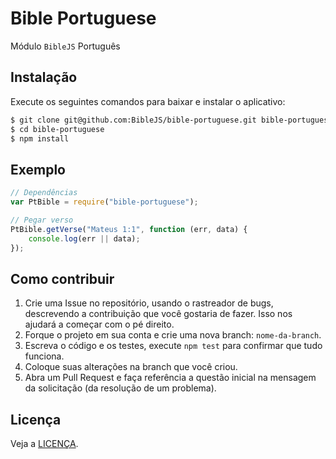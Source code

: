 # Bible Portuguese
Módulo `BibleJS` Português

## Instalação
Execute os seguintes comandos para baixar e instalar o aplicativo:

```sh
$ git clone git@github.com:BibleJS/bible-portuguese.git bible-portuguese
$ cd bible-portuguese
$ npm install
```

## Exemplo

```js
// Dependências
var PtBible = require("bible-portuguese");

// Pegar verso
PtBible.getVerse("Mateus 1:1", function (err, data) {
    console.log(err || data);
});

```

## Como contribuir

1. Crie uma Issue no repositório, usando o rastreador de bugs, descrevendo a contribuição que você gostaria de fazer. Isso nos ajudará a começar com o pé direito.
2. Forque o projeto em sua conta e crie uma nova branch: `nome-da-branch`.
3. Escreva o código e os testes, execute `npm test` para confirmar que tudo funciona.
3. Coloque suas alterações na branch que você criou.
4. Abra um Pull Request e faça referência a questão inicial na mensagem da solicitação (da resolução de um problema).

## Licença
Veja a [LICENÇA](./LICENSE).
